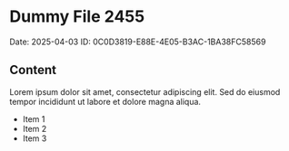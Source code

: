 # Dummy File 2455

Date: 2025-04-03
ID: 0C0D3819-E88E-4E05-B3AC-1BA38FC58569

## Content

Lorem ipsum dolor sit amet, consectetur adipiscing elit.
Sed do eiusmod tempor incididunt ut labore et dolore magna aliqua.

* Item 1
* Item 2
* Item 3
